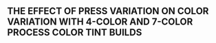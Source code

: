 ## THE EFFECT OF PRESS VARIATION ON COLOR VARIATION WITH 4-COLOR AND 7-COLOR PROCESS COLOR TINT BUILDS